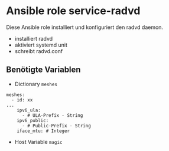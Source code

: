 # Ansible role service-radvd

Diese Ansible role installiert und konfiguriert den radvd daemon.

- installiert radvd
- aktiviert systemd unit
- schreibt radvd.conf

## Benötigte Variablen

- Dictionary `meshes`

```
meshes:
  - id: xx
...
    ipv6_ula:
      - # ULA-Prefix - String
    ipv6_public:
      - # Public-Prefix - String
    iface_mtu: # Integer
```

- Host Variable `magic`
